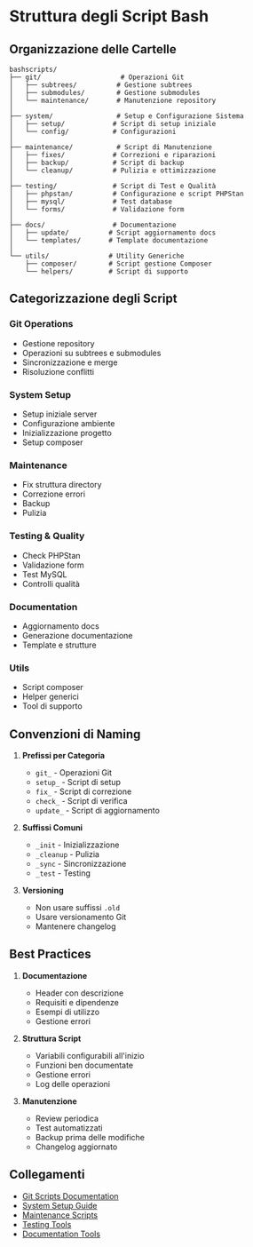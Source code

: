 # Struttura degli Script Bash

## Organizzazione delle Cartelle

```
bashscripts/
├── git/                    # Operazioni Git
│   ├── subtrees/          # Gestione subtrees
│   ├── submodules/        # Gestione submodules
│   └── maintenance/       # Manutenzione repository
│
├── system/                # Setup e Configurazione Sistema
│   ├── setup/            # Script di setup iniziale
│   └── config/           # Configurazioni
│
├── maintenance/           # Script di Manutenzione
│   ├── fixes/            # Correzioni e riparazioni
│   ├── backup/           # Script di backup
│   └── cleanup/          # Pulizia e ottimizzazione
│
├── testing/              # Script di Test e Qualità
│   ├── phpstan/          # Configurazione e script PHPStan
│   ├── mysql/            # Test database
│   └── forms/            # Validazione form
│
├── docs/                 # Documentazione
│   ├── update/          # Script aggiornamento docs
│   └── templates/       # Template documentazione
│
└── utils/               # Utility Generiche
    ├── composer/        # Script gestione Composer
    └── helpers/         # Script di supporto
```

## Categorizzazione degli Script

### Git Operations
- Gestione repository
- Operazioni su subtrees e submodules
- Sincronizzazione e merge
- Risoluzione conflitti

### System Setup
- Setup iniziale server
- Configurazione ambiente
- Inizializzazione progetto
- Setup composer

### Maintenance
- Fix struttura directory
- Correzione errori
- Backup
- Pulizia

### Testing & Quality
- Check PHPStan
- Validazione form
- Test MySQL
- Controlli qualità

### Documentation
- Aggiornamento docs
- Generazione documentazione
- Template e strutture

### Utils
- Script composer
- Helper generici
- Tool di supporto

## Convenzioni di Naming

1. **Prefissi per Categoria**
   - `git_` - Operazioni Git
   - `setup_` - Script di setup
   - `fix_` - Script di correzione
   - `check_` - Script di verifica
   - `update_` - Script di aggiornamento

2. **Suffissi Comuni**
   - `_init` - Inizializzazione
   - `_cleanup` - Pulizia
   - `_sync` - Sincronizzazione
   - `_test` - Testing

3. **Versioning**
   - Non usare suffissi `.old`
   - Usare versionamento Git
   - Mantenere changelog

## Best Practices

1. **Documentazione**
   - Header con descrizione
   - Requisiti e dipendenze
   - Esempi di utilizzo
   - Gestione errori

2. **Struttura Script**
   - Variabili configurabili all'inizio
   - Funzioni ben documentate
   - Gestione errori
   - Log delle operazioni

3. **Manutenzione**
   - Review periodica
   - Test automatizzati
   - Backup prima delle modifiche
   - Changelog aggiornato

## Collegamenti

- [Git Scripts Documentation](git/README.md)
- [System Setup Guide](system/README.md)
- [Maintenance Scripts](maintenance/README.md)
- [Testing Tools](testing/README.md)
- [Documentation Tools](docs/README.md) 
